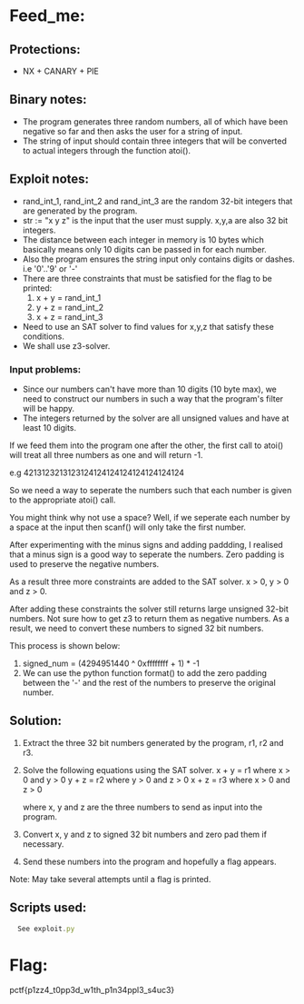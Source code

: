 # Feed_me:

## Protections:
* NX + CANARY + PIE

## Binary notes:
* The program generates three random numbers, all of which have been negative
so far and then asks the user for a string of input.
* The string of input should contain three integers that will be converted
to actual integers through the function atoi().

## Exploit notes:
* rand_int_1, rand_int_2 and rand_int_3 are the random 32-bit integers that are
generated by the program.
* str := "x y z" is the input that the user must supply. x,y,a are also 32 bit
integers.
* The distance between each integer in memory is 10 bytes which basically means
only 10 digits can be passed in for each number.
* Also the program ensures the string input only contains digits or dashes.
i.e '0'..'9' or '-'
* There are three constraints that must be satisfied for the flag to be printed:
  1. x + y = rand_int_1
  2. y + z = rand_int_2
  3. x + z = rand_int_3
* Need to use an SAT solver to find values for x,y,z that satisfy these
conditions.
* We shall use z3-solver.

### Input problems:
* Since our numbers can't have more than 10 digits (10 byte max), we need to
construct our numbers in such a way that the program's filter will be happy.
* The integers returned by the solver are all unsigned values and have at
least 10 digits.

If we feed them into the program one after the other, the first call to atoi()
will treat all three numbers as one and will return -1.

e.g 4213123213123124124124124124124124124

So we need a way to seperate the numbers such that each number is given to the
appropriate atoi() call.

You might think why not use a space? Well, if we seperate each number by a space
at the input then scanf() will only take the first number.

After experimenting with the minus signs and adding paddding, I realised that
a minus sign is a good way to seperate the numbers. Zero padding is used to
preserve the negative numbers.

As a result three more constraints are added to the SAT solver.
x > 0, y > 0 and z > 0.

After adding these constraints the solver still returns large unsigned 32-bit
numbers. Not sure how to get z3 to return them as negative numbers.
As a result, we need to convert these numbers to signed 32 bit numbers.

This process is shown below:
1. signed_num = (4294951440 ^ 0xffffffff + 1) * -1
2. We can use the python function format() to add the zero padding between the
'-' and the rest of the numbers to preserve the original number.

## Solution:
1. Extract the three 32 bit numbers generated by the program, r1, r2 and r3.
2. Solve the following equations using the SAT solver.
    x + y = r1 where x > 0 and y > 0
    y + z = r2 where y > 0 and z > 0
    x + z = r3 where x > 0 and z > 0

    where x, y and z are the three numbers to send as input into the program.
3. Convert x, y and z to signed 32 bit numbers and zero pad them if necessary.
4. Send these numbers into the program and hopefully a flag appears.

Note: May take several attempts until a flag is printed.

## Scripts used:
```js
  See exploit.py
```

# Flag:
pctf{p1zz4_t0pp3d_w1th_p1n34ppl3_s4uc3}
